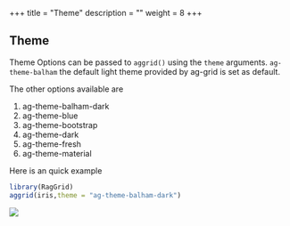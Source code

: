 +++
title = "Theme"
description = ""
weight = 8
+++


## Theme

Theme Options can be passed to ```aggrid()``` using the ```theme``` arguments.
```ag-theme-balham``` the default light theme provided by ag-grid is set as default. 

The other options available are

1. ag-theme-balham-dark
2. ag-theme-blue
3. ag-theme-bootstrap
4. ag-theme-dark
5. ag-theme-fresh
6. ag-theme-material

Here is an quick example

```r
library(RagGrid)
aggrid(iris,theme = "ag-theme-balham-dark")

```

![](/assets/theme.png)